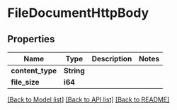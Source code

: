 # FileDocumentHttpBody

## Properties

Name | Type | Description | Notes
------------ | ------------- | ------------- | -------------
**content_type** | **String** |  | 
**file_size** | **i64** |  | 

[[Back to Model list]](../README.md#documentation-for-models) [[Back to API list]](../README.md#documentation-for-api-endpoints) [[Back to README]](../README.md)


